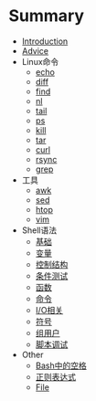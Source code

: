 # Summary

* [Introduction](README.md)
* [Advice](advice.md)
* Linux命令
  * [echo](linux_commands/echo.md)
  * [diff](linux_commands/diff.md)
  * [find](linux_commands/find.md)
  * [nl](linux_commands/nl.md)
  * [tail](linux_commands/tail.md)
  * [ps](linux_commands/ps.md)
  * [kill](linux_commands/kill.md)
  * [tar](linux_commands/tar.md)
  * [curl](linux_commands/curl.md)
  * [rsync](linux_commands/rsync.md)
  * [grep](linux_commands/grep.md)
* 工具
  * [awk](linux_tools/awk.md)
  * [sed](linux_tools/sed.md)
  * [htop](linux_tools/htop.md)
  * [vim](linux_tools/vim_using.md)
* Shell语法
  * [基础](shell_grammar/common.md)
  * [变量](shell_grammar/variants.md)
  * [控制结构](shell_grammar/control_structure.md)
  * [条件测试](shell_grammar/candition_test.md)
  * [函数](shell_grammar/function.md)
  * [命令](shell_grammar/commands.md)
  * [I/O相关](shell_grammar/io_relative.md)
  * [符号](shell_grammar/symbols.md)
  * [组用户](shell_grammar/users.md)
  * [脚本调试](shell_grammar/script_debug.md)
* Other
  * [Bash中的空格](other/space.md)
  * [正则表达式](other/regular_expression.md)
  * [File](other/file.md)

